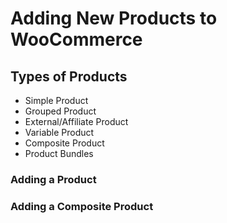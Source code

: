 # Adding New Products to WooCommerce

## Types of Products

* Simple Product
* Grouped Product
* External/Affiliate Product
* Variable Product
* Composite Product
* Product Bundles

### Adding a Product


### Adding a Composite Product

